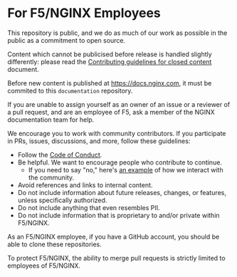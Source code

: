 # For F5/NGINX Employees

This repository is public, and we do as much of our work as possible in the public as a commitment to open source.

Content which cannot be publicised before release is handled slightly differently: please read the [Contributing guidelines for closed content](/CLOSED_CONTRIBUTIONS.md) document.

Before new content is published at https://docs.nginx.com, it must be commited to this `documentation` repository. 

If you are unable to assign yourself as an owner of an issue or a reviewer of a pull request, and are an employee of F5, ask a member of the NGINX documentation team for help.

We encourage you to work with community contributors. If you participate in
PRs, issues, discussions, and more, follow these guidelines:

- Follow the [Code of Conduct](./CODE_OF_CONDUCT.md).
- Be helpful. We want to encourage people who contribute to continue.
  - If you need to say "no," here's [an example](https://github.com/nginx/documentation/pull/307#issuecomment-2748521932) of how we interact with the community.
- Avoid references and links to internal content. 
- Do not include information about future releases, changes, or features, unless
  specifically authorized.
- Do not include anything that even resembles PII.
- Do not include information that is proprietary to and/or private within F5/NGINX.

As an F5/NGINX employee, if you have a GitHub account, you should be able to clone these repositories.

To protect F5/NGINX, the ability to merge pull requests is strictly limited to employees of F5/NGINX.
